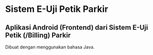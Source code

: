 # Sistem E-Uji Petik Parkir
## Aplikasi Android (Frontend) dari Sistem E-Uji Petik (/Billing) Parkir
Dibuat dengan menggunakan bahasa Java.
